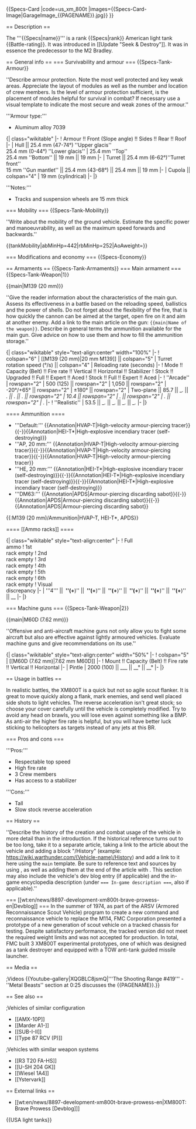 {{Specs-Card
|code=us_xm_800t
|images={{Specs-Card-Image|GarageImage_{{PAGENAME}}.jpg}}
}}

== Description ==
<!-- ''In the description, the first part should be about the history of the creation and combat usage of the vehicle, as well as its key features. In the second part, tell the reader about the ground vehicle in the game. Insert a screenshot of the vehicle, so that if the novice player does not remember the vehicle by name, he will immediately understand what kind of vehicle the article is talking about.'' -->	
The '''{{Specs|name}}''' is a rank {{Specs|rank}} American light tank {{Battle-rating}}. It was introduced in [[Update "Seek & Destroy"]]. It was in essence the predecessor to the M2 Bradley.

== General info ==
=== Survivability and armour ===
{{Specs-Tank-Armour}}
<!-- ''Describe armour protection. Note the most well protected and key weak areas. Appreciate the layout of modules as well as the number and location of crew members. Is the level of armour protection sufficient, is the placement of modules helpful for survival in combat? If necessary use a visual template to indicate the most secure and weak zones of the armour.'' -->
''Describe armour protection. Note the most well protected and key weak areas. Appreciate the layout of modules as well as the number and location of crew members. Is the level of armour protection sufficient, is the placement of modules helpful for survival in combat? If necessary use a visual template to indicate the most secure and weak zones of the armour.''

'''Armour type:'''

* Aluminum alloy 7039

{| class="wikitable"
|-
! Armour !! Front (Slope angle) !! Sides !! Rear !! Roof
|-
| Hull || 25.4 mm (47-74°) ''Upper glacis'' <br> 25.4 mm (0-44°) ''Lower glacis''
| 25.4 mm ''Top'' <br> 25.4 mm ''Bottom'' || 19 mm || 19 mm
|-
| Turret || 25.4 mm (6-62°)''Turret front'' <br> 15 mm ''Gun mantlet'' || 25.4 mm (43-68°) || 25.4 mm || 19 mm
|-
| Cupola || colspan="4" | 19 mm (cylindrical)
|-
|}

'''Notes:'''

* Tracks and suspension wheels are 15 mm thick

=== Mobility ===
{{Specs-Tank-Mobility}}
<!-- ''Write about the mobility of the ground vehicle. Estimate the specific power and manoeuvrability, as well as the maximum speed forwards and backwards.'' -->
''Write about the mobility of the ground vehicle. Estimate the specific power and manoeuvrability, as well as the maximum speed forwards and backwards.''

{{tankMobility|abMinHp=442|rbMinHp=252|AoAweight=}}

=== Modifications and economy ===
{{Specs-Economy}}

== Armaments ==
{{Specs-Tank-Armaments}}
=== Main armament ===
{{Specs-Tank-Weapon|1}}
<!-- ''Give the reader information about the characteristics of the main gun. Assess its effectiveness in a battle based on the reloading speed, ballistics and the power of shells. Do not forget about the flexibility of the fire, that is how quickly the cannon can be aimed at the target, open fire on it and aim at another enemy. Add a link to the main article on the gun: <code><nowiki>{{main|Name of the weapon}}</nowiki></code>. Describe in general terms the ammunition available for the main gun. Give advice on how to use them and how to fill the ammunition storage.'' -->
{{main|M139 (20 mm)}}

''Give the reader information about the characteristics of the main gun. Assess its effectiveness in a battle based on the reloading speed, ballistics and the power of shells. Do not forget about the flexibility of the fire, that is how quickly the cannon can be aimed at the target, open fire on it and aim at another enemy. Add a link to the main article on the gun: <code><nowiki>{{main|Name of the weapon}}</nowiki></code>. Describe in general terms the ammunition available for the main gun. Give advice on how to use them and how to fill the ammunition storage.''

{| class="wikitable" style="text-align:center" width="100%"
|-
! colspan="6" | [[M139 (20 mm)|20 mm M139]] || colspan="5" | Turret rotation speed (°/s) || colspan="4" | Reloading rate (seconds)
|-
! Mode !! Capacity (Belt) !! Fire rate !! Vertical !! Horizontal !! Stabilizer
! Stock !! Upgraded !! Full !! Expert !! Aced
! Stock !! Full !! Expert !! Aced
|-
! ''Arcade''
| rowspan="2" | 500 (125) || rowspan="2" | 1,050 || rowspan="2" | -20°/+65° || rowspan="2" | ±180° || rowspan="2" | Two-plane || 85.7 || __._ || __._ || __._ || __._ || rowspan="2" | 10.4 || rowspan="2" | _.__ || rowspan="2" | _.__ || rowspan="2" | _.__
|-
! ''Realistic''
| 53.5 || __._ || __._ || __._ || __._
|-
|}

==== Ammunition ====

* '''Default:''' {{Annotation|HVAP-T|High-velocity armour-piercing tracer}}{{-}}{{Annotation|HEI-T*|High-explosive incendiary tracer (self-destroying)}}
* '''AP, 20 mm:''' {{Annotation|HVAP-T|High-velocity armour-piercing tracer}}{{-}}{{Annotation|HVAP-T|High-velocity armour-piercing tracer}}{{-}}{{Annotation|HVAP-T|High-velocity armour-piercing tracer}}
* '''HE, 20 mm:''' {{Annotation|HEI-T*|High-explosive incendiary tracer (self-destroying)}}{{-}}{{Annotation|HEI-T*|High-explosive incendiary tracer (self-destroying)}}{{-}}{{Annotation|HEI-T*|High-explosive incendiary tracer (self-destroying)}}
* '''DM63:''' {{Annotation|APDS|Armour-piercing discarding sabot}}{{-}}{{Annotation|APDS|Armour-piercing discarding sabot}}{{-}}{{Annotation|APDS|Armour-piercing discarding sabot}}

{{:M139 (20 mm)/Ammunition|HVAP-T, HEI-T*, APDS}}

==== [[Ammo racks]] ====
<!-- [[File:Ammoracks_{{PAGENAME}}.png|right|thumb|x250px|[[Ammo racks]] of the {{PAGENAME}}]] -->
<!-- '''Last updated:''' -->
{| class="wikitable" style="text-align:center"
|-
! Full<br>ammo
! 1st<br>rack empty
! 2nd<br>rack empty
! 3rd<br>rack empty
! 4th<br>rack empty
! 5th<br>rack empty
! 6th<br>rack empty
! Visual<br>discrepancy
|-
| '''4''' || __&nbsp;''(+__)'' || __&nbsp;''(+__)'' || __&nbsp;''(+__)'' || __&nbsp;''(+__)'' || __&nbsp;''(+__)'' || __&nbsp;''(+__)'' || __
|-
|}

=== Machine guns ===
{{Specs-Tank-Weapon|2}}
<!-- ''Offensive and anti-aircraft machine guns not only allow you to fight some aircraft but also are effective against lightly armoured vehicles. Evaluate machine guns and give recommendations on its use.'' -->
{{main|M60D (7.62 mm)}}

''Offensive and anti-aircraft machine guns not only allow you to fight some aircraft but also are effective against lightly armoured vehicles. Evaluate machine guns and give recommendations on its use.''

{| class="wikitable" style="text-align:center" width="50%"
|-
! colspan="5" | [[M60D (7.62 mm)|7.62 mm M60D]]
|-
! Mount !! Capacity (Belt) !! Fire rate !! Vertical !! Horizontal
|-
| Pintle
| 2000 (100) || ___ || __° || __°
|-
|}

== Usage in battles ==
<!-- ''Describe the tactics of playing in the vehicle, the features of using vehicles in the team and advice on tactics. Refrain from creating a "guide" - do not impose a single point of view but instead give the reader food for thought. Describe the most dangerous enemies and give recommendations on fighting them. If necessary, note the specifics of the game in different modes (AB, RB, SB).'' -->
In realistic battles, the XM800T is a quick but not so agile scout flanker. It is great to move quickly along a flank, mark enemies, and send well placed side shots to light vehicles. The reverse acceleration isn't great stock; so choose your cover carefully until the vehicle is completely modified. Try to avoid any head on brawls, you will lose even against something like a BMP. As anti-air the higher fire rate is helpful, but you will have better luck sticking to helicopters as targets instead of any jets at this BR.

=== Pros and cons ===
<!-- ''Summarise and briefly evaluate the vehicle in terms of its characteristics and combat effectiveness. Mark its pros and cons in a bulleted list. Try not to use more than 6 points for each of the characteristics. Avoid using categorical definitions such as "bad", "good" and the like - use substitutions with softer forms such as "inadequate" and "effective".'' -->

'''Pros:'''

* Respectable top speed
* High fire rate
* 3 Crew members
* Has access to a stabilizer

'''Cons:'''

* Tall
* Slow stock reverse acceleration

== History ==
<!-- ''Describe the history of the creation and combat usage of the vehicle in more detail than in the introduction. If the historical reference turns out to be too long, take it to a separate article, taking a link to the article about the vehicle and adding a block "/History" (example: <nowiki>https://wiki.warthunder.com/(Vehicle-name)/History</nowiki>) and add a link to it here using the <code>main</code> template. Be sure to reference text and sources by using <code><nowiki><ref></ref></nowiki></code>, as well as adding them at the end of the article with <code><nowiki><references /></nowiki></code>. This section may also include the vehicle's dev blog entry (if applicable) and the in-game encyclopedia description (under <code><nowiki>=== In-game description ===</nowiki></code>, also if applicable).'' -->
''Describe the history of the creation and combat usage of the vehicle in more detail than in the introduction. If the historical reference turns out to be too long, take it to a separate article, taking a link to the article about the vehicle and adding a block "/History" (example: <nowiki>https://wiki.warthunder.com/(Vehicle-name)/History</nowiki>) and add a link to it here using the <code>main</code> template. Be sure to reference text and sources by using <code><nowiki><ref></ref></nowiki></code>, as well as adding them at the end of the article with <code><nowiki><references /></nowiki></code>. This section may also include the vehicle's dev blog entry (if applicable) and the in-game encyclopedia description (under <code><nowiki>=== In-game description ===</nowiki></code>, also if applicable).''

=== [[wt:en/news/8897-development-xm800t-brave-prowess-en|Devblog]] ===
In the summer of 1974, as part of the ARSV (Armored Reconnaissance Scout Vehicle) program to create a new command and reconnaissance vehicle to replace the M114, FMC Corporation presented a prototype of a new generation of scout vehicle on a tracked chassis for testing. Despite satisfactory performance, the tracked version did not meet the required weight limits and was not accepted for production. In total, FMC built 3 XM800T experimental prototypes, one of which was designed as a tank destroyer and equipped with a TOW anti-tank guided missile launcher.

== Media ==
<!-- ''Excellent additions to the article would be video guides, screenshots from the game, and photos.'' -->
;Videos
{{Youtube-gallery|XQGBLC8jsmQ|'''The Shooting Range #419''' - ''Metal Beasts'' section at 0:25 discusses the {{PAGENAME}}.}}

== See also ==
<!-- ''Links to the articles on the War Thunder Wiki that you think will be useful for the reader, for example:''
* ''reference to the series of the vehicles;''
* ''links to approximate analogues of other nations and research trees.'' -->

;Vehicles of similar configuration

* [[AMX-10P]]
* [[Marder A1-]]
* [[SUB-I-II]]
* [[Type 87 RCV (P)]]

;Vehicles with similar weapon systems

* [[R3 T20 FA-HS]]
* [[U-SH 204 GK]]
* [[Wiesel 1A4]]
* [[Ystervark]]

== External links ==
<!-- ''Paste links to sources and external resources, such as:''
* ''topic on the official game forum;''
* ''other literature.'' -->

* [[wt:en/news/8897-development-xm800t-brave-prowess-en|XM800T: Brave Prowess [Devblog]]]

{{USA light tanks}}